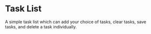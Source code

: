 # Task List
A simple task list which can add your choice of tasks, clear tasks, save tasks, and delete a task individually.

